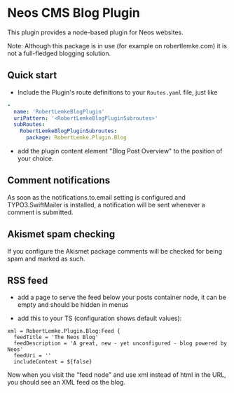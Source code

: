 # Neos CMS Blog Plugin

This plugin provides a node-based plugin for Neos websites.

Note: Although this package is in use (for example on robertlemke.com) it is not a full-fledged blogging solution.

## Quick start

* Include the Plugin's route definitions to your `Routes.yaml` file, just like

```yaml
-
  name: 'RobertLemkeBlogPlugin'
  uriPattern: '<RobertLemkeBlogPluginSubroutes>'
  subRoutes:
    RobertLemkeBlogPluginSubroutes:
      package: RobertLemke.Plugin.Blog
```

* add the plugin content element "Blog Post Overview" to the position of your choice.

## Comment notifications

As soon as the notifications.to.email setting is configured and TYPO3.SwiftMailer is installed, a notification
will be sent whenever a comment is submitted.

## Akismet spam checking

If you configure the Akismet package comments will be checked for being spam and marked as such.

## RSS feed

* add a page to serve the feed below your posts container node, it can be empty and should be hidden in menus

* add this to your TS (configuration shows default values):

```
xml = RobertLemke.Plugin.Blog:Feed {
  feedTitle = 'The Neos Blog'
  feedDescription = 'A great, new - yet unconfigured - blog powered by Neos'
  feedUri = ''
  includeContent = ${false}
```

Now when you visit the "feed node" and use xml instead of html in the URL, you should see an XML feed os the
blog.
